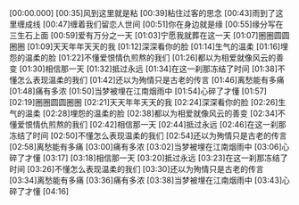 [00:00.000]
[00:35]风到这里就是粘
[00:39]粘住过客的思念
[00:43]雨到了这里缠成线
[00:47]缠着我们留恋人世间
[00:51]你在身边就是缘
[00:55]缘分写在三生石上面
[00:59]爱有万分之一天
[01:03]宁愿我就葬在这一天
[01:07]圈圈圆圆圈圈
[01:09]天天年年天天的我
[01:12]深深看你的脸
[01:14]生气的温柔
[01:16]埋怨的温柔的脸
[01:22]不懂爱恨情仇煎熬的我们
[01:26]都以为相爱就像风云的善变
[01:30]相信那一天
[01:32]抵过永远
[01:34]在这一刹那冻结了时间
[01:38]不懂怎么表现温柔的我们
[01:42]还以为殉情只是古老的传言
[01:46]离愁能有多痛
[01:48]痛有多浓
[01:50]当梦被埋在江南烟雨中
[01:54]心碎了才懂
[01:57]
[02:19]圈圈圆圆圈圈
[02:21]天天年年天天的我
[02:24]深深看你的脸
[02:26]生气的温柔
[02:28]埋怨的温柔的脸
[02:38]都以为相爱就像风云的善变
[02:34]不懂爱恨情仇煎熬的我们
[02:42]相信那一天
[02:44]抵过永远
[02:46]在这一刹那冻结了时间
[02:50]不懂怎么表现温柔的我们
[02:54]还以为殉情只是古老的传言
[02:58]离愁能有多痛
[03:00]痛有多浓
[03:02]当梦被埋在江南烟雨中
[03:06]心碎了才懂
[03:17]
[03:18]相信那一天
[03:20]抵过永远
[03:23]在这一刹那冻结了时间
[03:26]不懂怎么表现温柔的我们
[03:30]还以为殉情只是古老的传言
[03:34]离愁能有多痛
[03:36]痛有多浓
[03:38]当梦被埋在江南烟雨中
[03:43]心碎了才懂
[04:16]